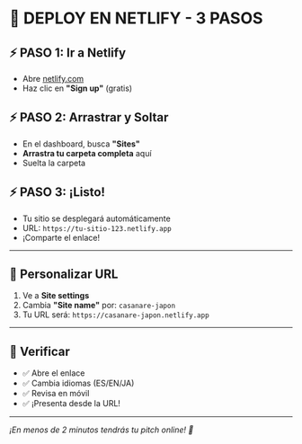 # 🚀 DEPLOY EN NETLIFY - 3 PASOS

## ⚡ PASO 1: Ir a Netlify
- Abre [netlify.com](https://netlify.com)
- Haz clic en **"Sign up"** (gratis)

## ⚡ PASO 2: Arrastrar y Soltar
- En el dashboard, busca **"Sites"**
- **Arrastra tu carpeta completa** aquí
- Suelta la carpeta

## ⚡ PASO 3: ¡Listo!
- Tu sitio se desplegará automáticamente
- URL: `https://tu-sitio-123.netlify.app`
- ¡Comparte el enlace!

---

## 🔧 Personalizar URL
1. Ve a **Site settings**
2. Cambia **"Site name"** por: `casanare-japon`
3. Tu URL será: `https://casanare-japon.netlify.app`

---

## 📱 Verificar
- ✅ Abre el enlace
- ✅ Cambia idiomas (ES/EN/JA)
- ✅ Revisa en móvil
- ✅ ¡Presenta desde la URL!

---

*¡En menos de 2 minutos tendrás tu pitch online! 🎯*
